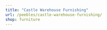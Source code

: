 ```yaml
---
title: "Castle Warehouse Furnishing"
url: /peebles/castle-warehouse-furnishing/
shop: furniture
---
```

